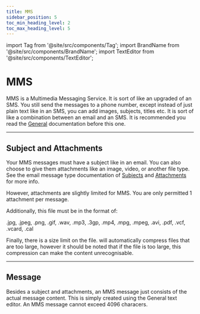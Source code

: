 ```yaml
---
title: MMS
sidebar_position: 5
toc_min_heading_level: 2
toc_max_heading_level: 5
---
```


import Tag from '@site/src/components/Tag';
import BrandName from '@site/src/components/BrandName';
import TextEditor from '@site/src/components/TextEditor';

# MMS



MMS is a Multimedia Messaging Service. It is sort of like an upgraded of an SMS. You still send the messages to a phone number, except instead of just plain text like in an SMS, you can add images, subjects, titles etc. It is sort of like a combination between an email and an SMS. It is recommended you read the [General](./general) documentation before this one.

---

## Subject and Attachments

Your MMS messages must have a subject like in an email. You can also choose to give them attachments like an image, video, or another file type. See the email message type documentation of [Subjects](./emails.md#subject) and [Attachments](./emails.md#attachments) for more info.

However, attachments are slightly limited for MMS. You are only permitted 1 attachment per message.

Additionally, this file must be in the format of:

.jpg, .jpeg, .png, .gif, .wav, .mp3, .3gp, .mp4, .mpg, .mpeg, .avi, .pdf, .vcf, .vcard, .cal

Finally, there is a size limit on the file. <BrandName type="name"/> will automatically compress files that are too large, however it should be noted that if the file is too large, this compression can make the content unrecognisable.


---

## Message

Besides a subject and attachments, an MMS message just consists of the actual message content. This is simply created using the General text editor. An MMS message cannot exceed 4096 characers.

<TextEditor/>

